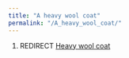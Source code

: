 ```yaml
---
title: "A heavy wool coat"
permalink: "/A_heavy_wool_coat/"
---
```


1.  REDIRECT [Heavy wool coat](Heavy_wool_coat "wikilink")